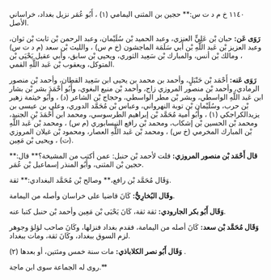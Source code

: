 ١١٤٠ خ م د ت س:** حجين بن المثنى اليمامي (١) ، أَبُو عُمَر نزيل بغداد، خراساني الأصل.

**رَوَى عَن:** حبان بْن عَلِيٍّ العنزي، وعبد الحميد بْن سُلَيْمان، وعبد الرحمن بْن ثابت بْن ثوان، وعبد العزيز بْن عَبد اللَّهِ بْن أَبي سَلَمَة الماجشون (خ م س) ، والليث بْن سعد (م د ت س) ، ومالك بْن أنس، والمبارك بْن سَعِيد الثوري، ويحيى بْن سابق، وأبي عقيل يَحْيَى بْن المتوكل، ويعقوب بْن عَبد اللَّهِ القمي.

**رَوَى عَنه:** أَحْمَد بْن حَنْبَلٍ، وأحمد بن محمد بن يحيى ابن سَعِيد القطان، وأحمد بْن منصور الرمادي، وأحمد بْن منصور المروزي زاج، وأحمد بْن منيع البغوي، وأَبُو أَحْمَدَ بشر بْن بشار ابن عَبد اللَّهِ الواسطي، وبشر بْن مطر الواسطي، وحجاج بْن الشاعر (د) ، وأَبُو خيثمة زهير بْن حرب، وسُلَيْمان بْن توبة النهرواني، وعباس بْن مُحَمَّد الدوري، وعلي بن عيسى بن يزيدالكراجكي (١) ، وأَبُو أمية مُحَمَّد بْن إبراهيم الطرسوسي، ومحمد ابن أَحْمَدَ بْنِ الجنيد، ومحمد بْن الحسين بْن إشكاب، ومحمد بْن رافع النيسابوري (م س) ، ومحمد بْن عَبد اللَّهِ بْن المبارك المخرمي (خ س) ، ومحمد بْن عَبد اللَّهِ العصار، ومحمود بْن غيلان المروزي (ت) ، ويحيى بْن مَعِين.

**قال أَحْمَد بْن منصور المروزي:** قلت لأحمد بْن حنبل: عمن أكتب من المشيخة؟** قال:** حجين بْن المثنى، وأَبُو المنذر إسماعيل بْن عُمَر.

وَقَال مُحَمَّد بْن رافع،** وصالح بْن مُحَمَّد البغدادي:** ثقة.

**وقَال البُخارِيُّ:** كَانَ قاضيا على خراسان وأصله من اليمامة.

**وَقَال أَبُو بكر الجارودي:** ثقة ثقة، كَانَ يَحْيَى بْن مَعِين وأحمد بْن حنبل كتبا عنه.

**وَقَال مُحَمَّد بْن سعد:** كَانَ أصله من اليمامة، فقدم بغداد فنزلها، وكَانَ صاحب لؤلؤ وجوهر لزم السوق ببغداد، وكَانَ ثقة، ومات ببغداد.

**وَقَال أَبُو نصر الكلاباذي:** مات سنة خمس ومئتين، أو بعدها (٢) .

روى له الجماعة سوى ابن ماجة.**